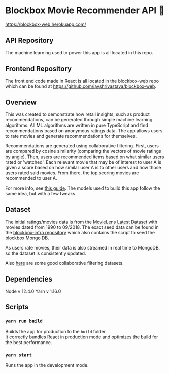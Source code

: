 # Blockbox Movie Recommender API :crystal_ball:

https://blockbox-web.herokuapp.com/

## API Repository
The machine learning used to power this app is all located in this repo. 

## Frontend Repository
The front end code made in React is all located in the blockbox-web repo which can be found at https://github.com/jayshrivastava/blockbox-web.

## Overview

This was created to demonstrate how retail insights, such as product recommendations, can be generated through simple machine learning algorithms. All ML algorithms are written in pure TypeScript and find recommendations based on anonymous ratings data. The app allows users to rate movies and generate recommendations for themselves.

Recommendations are generated using collaborative filtering. First, users are compared by cosine similarity (comparing the vectors of movie ratings by angle). Then, users are recommended items based on what similar users rated or 'watched'. Each relevant movie that may be of interest to user A is given a score based on how similar user A is to other users and how those users rated said movies. From there, the top scoring movies are recommended to user A.

For more info, see [this guide](https://www.analyticsvidhya.com/blog/2018/06/comprehensive-guide-recommendation-engine-python/ "How to Build a Recommendations Engine"). The models used to build this app follow the same idea, but with a few tweaks.

## Dataset

The initial ratings/movies data is from the [MovieLens Latest Dataset](https://grouplens.org/datasets/movielens/latest/ "MovieLens Latest Dataset") with movies dated from 1990 to 09/2018. The exact seed data can be found in the [blockbox-infra repository](https://github.com/jayshrivastava/blockbox-infra "blockbox-infra repository") which also contains the script to seed the blockbox Mongo DB. 

As users rate movies, their data is also streamed in real time to MongoDB, so the dataset is consistently updated.

Also [here](https://datascience.stackexchange.com/questions/10844/benchmark-datasets-for-collaborative-filtering) are some good collaborative filtering datasets.

## Dependencies

Node v 12.4.0
Yarn v 1.16.0

## Scripts

### `yarn run build`

Builds the app for production to the `build` folder.<br>
It correctly bundles React in production mode and optimizes the build for the best performance.

### `yarn start`

Runs the app in the development mode.<br>
